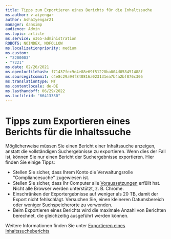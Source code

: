 ```yaml
---
title: Tipps zum Exportieren eines Berichts für die Inhaltssuche
ms.author: v-aiyengar
author: AshaIyengar21
manager: dansimp
audience: Admin
ms.topic: article
ms.service: o365-administration
ROBOTS: NOINDEX, NOFOLLOW
ms.localizationpriority: medium
ms.custom:
- "3200003"
- "7221"
ms.date: 02/26/2021
ms.openlocfilehash: f71437fec9e4e88e69f51228ba004d058451488f
ms.sourcegitcommit: c4e8c29a94f840816a023131ea7b4a2bf876c305
ms.translationtype: MT
ms.contentlocale: de-DE
ms.lasthandoff: 06/29/2022
ms.locfileid: "66413330"
---
```

# <a name="tips-for-exporting-a-report-for-content-search"></a>Tipps zum Exportieren eines Berichts für die Inhaltssuche

Möglicherweise müssen Sie einen Bericht einer Inhaltssuche anzeigen, anstatt die vollständigen Suchergebnisse zu exportieren. Wenn dies der Fall ist, können Sie nur einen Bericht der Suchergebnisse exportieren. Hier finden Sie einige Tipps:

- Stellen Sie sicher, dass Ihrem Konto die Verwaltungsrolle "Compliancesuche" zugewiesen ist.
- Stellen Sie sicher, dass Ihr Computer alle [Voraussetzungen](https://go.microsoft.com/fwlink/?linkid=2102407) erfüllt hat. Nicht alle Browser werden unterstützt, z. B. Chrome.
- Einschränken der Exportergebnisse auf weniger als 20 TB, damit der Export nicht fehlschlägt. Versuchen Sie, einen kleineren Datumsbereich oder weniger Suchspeicherorte zu verwenden.
- Beim Exportieren eines Berichts wird die maximale Anzahl von Berichten berechnet, die gleichzeitig ausgeführt werden können.

Weitere Informationen finden Sie unter [Exportieren eines Inhaltssucheberichts](https://go.microsoft.com/fwlink/?linkid=2102409)